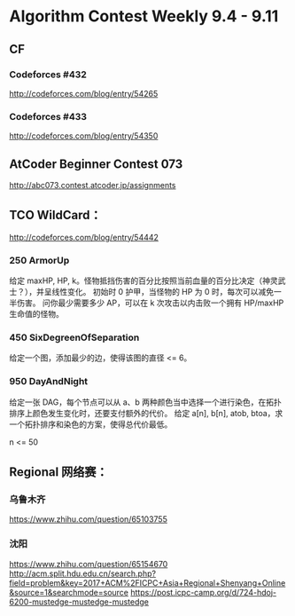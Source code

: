 # Algorithm Contest Weekly 9.4 - 9.11


## CF
### Codeforces #432
http://codeforces.com/blog/entry/54265
### Codeforces #433
http://codeforces.com/blog/entry/54350

## AtCoder Beginner Contest 073
http://abc073.contest.atcoder.jp/assignments

## TCO WildCard：
http://codeforces.com/blog/entry/54442

### 250 ArmorUp
给定 maxHP, HP, k。怪物抵挡伤害的百分比按照当前血量的百分比决定（神灵武士？），并呈线性变化。
初始时 0 护甲，当怪物的 HP 为 0 时，每次可以减免一半伤害。
问你最少需要多少 AP，可以在 k 次攻击以内击败一个拥有 HP/maxHP 生命值的怪物。

### 450 SixDegreenOfSeparation
给定一个图，添加最少的边，使得该图的直径 <= 6。

### 950 DayAndNight
给定一张 DAG，每个节点可以从 a、b 两种颜色当中选择一个进行染色，在拓扑排序上颜色发生变化时，还要支付额外的代价。
给定 a[n], b[n], atob, btoa，求一个拓扑排序和染色的方案，使得总代价最低。

n <= 50

## Regional 网络赛：

### 乌鲁木齐
https://www.zhihu.com/question/65103755

### 沈阳
https://www.zhihu.com/question/65154670
http://acm.split.hdu.edu.cn/search.php?field=problem&key=2017+ACM%2FICPC+Asia+Regional+Shenyang+Online&source=1&searchmode=source
https://post.icpc-camp.org/d/724-hdoj-6200-mustedge-mustedge-mustedge



